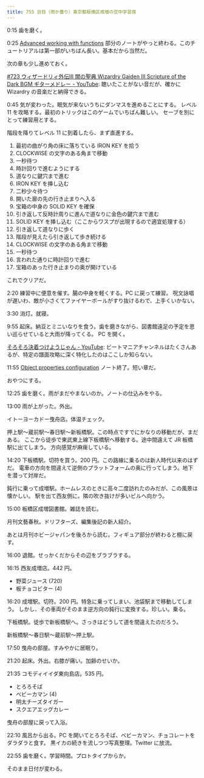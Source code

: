 ```yaml
---
title: 755 日目（雨か曇り）東京都板橋区成増の空中学習席
---
```


0:15 歯を磨く。

0:25 [Advanced working with functions](https://javascript.info/advanced-functions)
部分のノートがやっと終わる。このチュートリアルは第一部がいちばん長い。基本だから当然だ。

次の章も少し進めておく。

[&#x23;723 ウィザードリィ外伝III 闇の聖典 Wizardry Gaiden III Scripture of the Dark BGM ギターメドレー - YouTube](https://www.youtube.com/watch?v=6vJjC7vtUEY):
聴いたことがない音だが、確かに Wizardry の音楽だと納得できる。

0:45 気が変わった。眠気が来ないうちにダンマスを進めることにする。
レベル 11 を攻略する。最初のトリックはこのゲームでいちばん難しい。
セーブを別にとって練習用とする。

階段を降りてレベル 11 に到着したら、まず直進する。

1. 最初の曲がり角の床に落ちている IRON KEY を拾う
2. CLOCKWISE の文字のある角まで移動
3. 一秒待つ
4. 時計回りで進むようにする
5. 道なりに鍵穴まで進む
6. IRON KEY を挿し込む
7. 二秒少々待つ
8. 開いた扉の先の行き止まりへ入る
9. 宝箱の中身の SOLID KEY を確保
10. 引き返して反時計周りに進んで道なりに金色の鍵穴まで進む
11. SOLID KEY を挿し込む（ここからワスプが出現するので適宜処理する）
12. 引き返して道なりに歩く
13. 階段が見えたら引き返して歩き続ける
14. CLOCKWISE の文字のある角まで移動
15. 一秒待つ
16. 言われた通りに時計回りで進む
17. 宝箱のあった行き止まりの奥が開けている

これでクリアだ。

2:20 練習中に便意を催す。腸の中身を軽くする。PC に戻って練習。
呪文詠唱が遅いわ、敵が小さくてファイヤーボールがすり抜けるわで、上手くいかない。

3:30 消灯。就寝。

9:55 起床。納豆とミニいなりを食う。歯を磨きながら、図書館遠足の予定を思い巡らせていると大雨が降ってくる。
PC を開く。

[そろそろ決着つけようじゃん - YouTube](https://www.youtube.com/watch?v=XpQVagoZF4o):
ビートマニアチャンネルはたくさんあるが、特定の譜面攻略に深く特化したのはここしか知らない。

11:55 [Object properties configuration](https://javascript.info/object-properties)
ノート終了。短い章だ。

おやつにする。

12:25 歯を磨く。雨がまだやまないのか。ノートの仕込みをやる。

13:00 雨が上がった。外出。

イトーヨーカドー曳舟店。体温チェック。

押上駅～蔵前駅～春日駅～新板橋駅。この時点ですでにかなりの移動だが、まだある。
ここから徒歩で東武東上線下板橋駅へ移動する。途中間違えて JR 板橋駅に出てしまう。
方向感覚が麻痺している。

14:20 下板橋駅。切符を買う。200 円。この路線に乗るのは新人時代以来のはずだ。
電車の方向を間違えて逆側のプラットフォームの奥に行ってしまう。地下を潜って対岸だ。

鈍行に乗って成増駅。ホームレスのときに高々二度訪れたのみだが、この風景は懐かしい。
駅を出て西友側に。隣の吹き抜けが多いビルへ向かう。

15:00 板橋区成増図書館。雑誌を読む。

月刊文藝春秋。ドリフターズ、編集後記の新人紹介。

あとは月刊ホビージャパンを後ろから読む。フィギュア部分が終わると棚に戻す。

16:00 退館。せっかくだからその辺をブラブラする。

16:15 西友成増店。442 円。

* 野菜ジュース (720)
* 板チョコビター (4)

16:20 成増駅。切符。200 円。特急に乗ってしまい、池袋駅まで移動してしまう。
しかし、その車両がそのまま逆方向の鈍行に変換する。珍しい。乗る。

下板橋駅。徒歩で新板橋駅へ。さっきはどうして道を間違えたのだろう。

新板橋駅～春日駅～蔵前駅～押上駅。

17:50 曳舟の部屋。すみやかに居眠り。

21:20 起床。外出。右膝が痛い。加齢のせいか。

21:35 コモディイイダ東向島店。535 円。

* とろろそば
* ベビーカマン (4)
* 明太チーズタイガー
* スクエアエッグカレー

曳舟の部屋に戻って入浴。

22:10 風呂から出る。PC を開いてとろろそば、ベビーカマン、チョコレートをダラダラと食す。
黒イカの続きを流しつつ写真整理。Twitter に放流。

22:55 歯を磨く。学習時間。プロトタイプからか。

そのまま日付が変わる。

